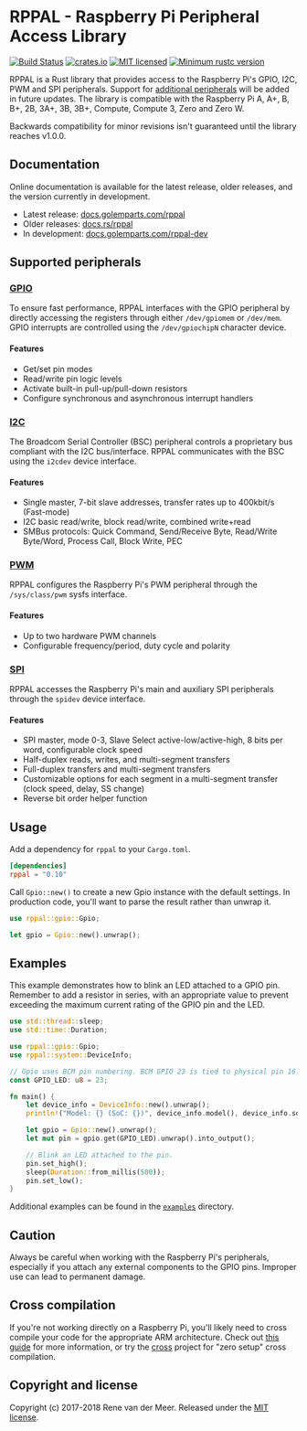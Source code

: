 # RPPAL - Raspberry Pi Peripheral Access Library

[![Build Status](https://travis-ci.org/golemparts/rppal.svg?branch=master)](https://travis-ci.org/golemparts/rppal)
[![crates.io](https://meritbadge.herokuapp.com/rppal)](https://crates.io/crates/rppal)
[![MIT licensed](https://img.shields.io/badge/license-MIT-blue.svg)](LICENSE)
[![Minimum rustc version](https://img.shields.io/badge/rustc-v1.31.0-lightgray.svg)](https://blog.rust-lang.org/2018/12/06/Rust-1.31-and-rust-2018.html)


RPPAL is a Rust library that provides access to the Raspberry Pi's GPIO, I2C, PWM and SPI peripherals. Support for [additional peripherals](https://github.com/golemparts/rppal/projects/1) will be added in future updates. The library is compatible with the Raspberry Pi A, A+, B, B+, 2B, 3A+, 3B, 3B+, Compute, Compute 3, Zero and Zero W.

Backwards compatibility for minor revisions isn't guaranteed until the library reaches v1.0.0.

## Documentation

Online documentation is available for the latest release, older releases, and the version currently in development.

* Latest release: [docs.golemparts.com/rppal](https://docs.golemparts.com/rppal)
* Older releases: [docs.rs/rppal](https://docs.rs/rppal)
* In development: [docs.golemparts.com/rppal-dev](https://docs.golemparts.com/rppal-dev)

## Supported peripherals

### [GPIO](https://docs.golemparts.com/rppal/latest/gpio)

To ensure fast performance, RPPAL interfaces with the GPIO peripheral by directly accessing the registers through either `/dev/gpiomem` or `/dev/mem`. GPIO interrupts are controlled using the `/dev/gpiochipN` character device.

#### Features

* Get/set pin modes
* Read/write pin logic levels
* Activate built-in pull-up/pull-down resistors
* Configure synchronous and asynchronous interrupt handlers

### [I2C](https://docs.golemparts.com/rppal/latest/i2c)

The Broadcom Serial Controller (BSC) peripheral controls a proprietary bus compliant with the I2C bus/interface. RPPAL communicates with the BSC using the `i2cdev` device interface.

#### Features

* Single master, 7-bit slave addresses, transfer rates up to 400kbit/s (Fast-mode)
* I2C basic read/write, block read/write, combined write+read
* SMBus protocols: Quick Command, Send/Receive Byte, Read/Write Byte/Word, Process Call, Block Write, PEC

### [PWM](https://docs.golemparts.com/rppal/latest/pwm)

RPPAL configures the Raspberry Pi's PWM peripheral through the `/sys/class/pwm` sysfs interface.

#### Features

* Up to two hardware PWM channels
* Configurable frequency/period, duty cycle and polarity

### [SPI](https://docs.golemparts.com/rppal/latest/spi)

RPPAL accesses the Raspberry Pi's main and auxiliary SPI peripherals through the `spidev` device interface.

#### Features

* SPI master, mode 0-3, Slave Select active-low/active-high, 8 bits per word, configurable clock speed
* Half-duplex reads, writes, and multi-segment transfers
* Full-duplex transfers and multi-segment transfers
* Customizable options for each segment in a multi-segment transfer (clock speed, delay, SS change)
* Reverse bit order helper function

## Usage

Add a dependency for `rppal` to your `Cargo.toml`.

```toml
[dependencies]
rppal = "0.10"
```

Call `Gpio::new()` to create a new Gpio instance with the default settings. In production code, you'll want to parse the result rather than unwrap it.

```rust
use rppal::gpio::Gpio;

let gpio = Gpio::new().unwrap();
```

## Examples

This example demonstrates how to blink an LED attached to a GPIO pin. Remember
to add a resistor in series, with an appropriate value to prevent exceeding the maximum current rating of the GPIO pin and the LED.

```rust
use std::thread::sleep;
use std::time::Duration;

use rppal::gpio::Gpio;
use rppal::system::DeviceInfo;

// Gpio uses BCM pin numbering. BCM GPIO 23 is tied to physical pin 16.
const GPIO_LED: u8 = 23;

fn main() {
    let device_info = DeviceInfo::new().unwrap();
    println!("Model: {} (SoC: {})", device_info.model(), device_info.soc());

    let gpio = Gpio::new().unwrap();
    let mut pin = gpio.get(GPIO_LED).unwrap().into_output();

    // Blink an LED attached to the pin.
    pin.set_high();
    sleep(Duration::from_millis(500));
    pin.set_low();
}
```

Additional examples can be found in the [`examples`](https://github.com/golemparts/rppal/tree/master/examples) directory.

## Caution

Always be careful when working with the Raspberry Pi's peripherals, especially if you attach any external components to the GPIO pins. Improper use can lead to permanent damage.

## Cross compilation

If you're not working directly on a Raspberry Pi, you'll likely need to cross compile your code for the appropriate ARM architecture. Check out [this guide](https://github.com/japaric/rust-cross) for more information, or try the [cross](https://github.com/japaric/cross) project for "zero setup" cross compilation.

## Copyright and license

Copyright (c) 2017-2018 Rene van der Meer. Released under the [MIT license](LICENSE).
